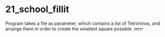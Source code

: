 # 21_school_fillit
Program takes a file as parameter, which contains a list of Tetriminos, and arrange them in order to create the smallest square possible.
mrrr
